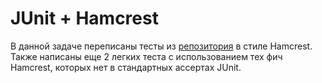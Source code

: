 # JUnit + Hamcrest

В данной задаче переписаны тесты из [репозитория]([ссылка_на_ваш_репозиторий](https://github.com/Grandvil/Using-JUnit)) в стиле Hamcrest. Также написаны еще 2 легких теста с использованием тех фич Hamcrest, которых нет в стандартных ассертах JUnit. 
